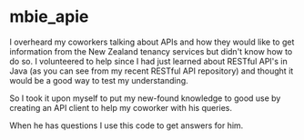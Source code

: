 # mbie_apie

I overheard my coworkers talking about APIs and how they would like to get information from the New Zealand tenancy
services but didn't know how to do so. I volunteered to help since I had just learned about RESTful API's in Java (as
you can see from my recent RESTful API repository) and thought it would be a good way to test my understanding.

So I took it upon myself to put my new-found knowledge to good use by creating an API client to help my coworker with
his queries. 

When he has questions I use this code to get answers for him.
